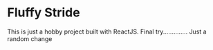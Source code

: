# Fluffy Stride

This is just a hobby project built with ReactJS.
Final try..............
Just a random change 
